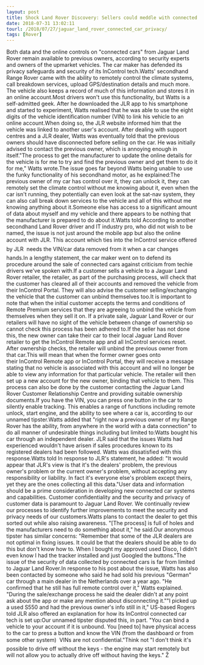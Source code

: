 ```yaml
---
layout: post
title: Shock Land Rover Discovery: Sellers could meddle with connected cars if not unbound
date: 2018-07-31 13:02:11
tourl: /2018/07/27/jaguar_land_rover_connected_car_privacy/
tags: [Rover]
---
```

Both data and the online controls on "connected cars" from Jaguar Land Rover remain available to previous owners, according to security experts and owners of the upmarket vehicles. The car maker has defended its privacy safeguards and security of its InControl tech.Watts' secondhand Range Rover came with the ability to remotely control the climate systems, call breakdown services, upload GPS/destination details and much more. The vehicle also keeps a record of much of this information and stores it in an online account.Most drivers won't use this functionality, but Watts is a self-admitted geek. After he downloaded the JLR app to his smartphone and started to experiment, Watts realised that he was able to use the eight digits of the vehicle identification number (VIN) to link his vehicle to an online account.When doing so, the JLR website informed him that the vehicle was linked to another user's account. After dealing with support centres and a JLR dealer, Watts was eventually told that the previous owners should have disconnected before selling on the car. He was initially advised to contact the previous owner, which is annoying enough in itself."The process to get the manufacturer to update the online details for the vehicle is for me to try and find the previous owner and get them to do it for me," Watts wrote.The issue goes far beyond Watts being unable to use the funky functionality of his secondhand motor, as he explained:The previous owner of my car has control over it, they can unlock it, they can remotely set the climate control without me knowing about it, even when the car isn't running, they potentially can even look at the sat-nav system, they can also call break down services to the vehicle and all of this without me knowing anything about it.Someone else has access to a significant amount of data about myself and my vehicle and there appears to be nothing that the manufacturer is prepared to do about it.Watts told According to another secondhand Land Rover driver and IT industry pro, who did not wish to be named, the issue is not just around the mobile app but also the online account with JLR. This account  which ties into the InControl service offered by JLR  needs the VIN/car data removed from it when a car changes hands.In a lengthy statement, the car maker went on to defend its procedure around the sale of connected cars against criticism from techie drivers we've spoken with.If a customer sells a vehicle to a Jaguar Land Rover retailer, the retailer, as part of the purchasing process, will check that the customer has cleared all of their accounts and removed the vehicle from their InControl Portal. They will also advise the customer selling/exchanging the vehicle that the customer can unbind themselves too.It is important to note that when the initial customer accepts the terms and conditions of Remote Premium services that they are agreeing to unbind the vehicle from themselves when they sell it on. If a private sale, Jaguar Land Rover or our retailers will have no sight of the vehicle between change of ownership so cannot check this process has been adhered to.If the seller has not done this, the new owner can take their car to their local Jaguar Land Rover retailer to get the InControl Remote app and all InControl services reset. After ownership checks, the retailer will unbind the previous owner from that car.This will mean that when the former owner goes onto their InControl Remote app or InControl Portal, they will receive a message stating that no vehicle is associated with this account and will no longer be able to view any information for that particular vehicle. The retailer will then set up a new account for the new owner, binding that vehicle to them. This process can also be done by the customer contacting the Jaguar Land Rover Customer Relationship Centre and providing suitable ownership documents.If you have the VIN, you can press one button in the car to silently enable tracking. This enables a range of functions including remote unlock, start engine, and the ability to see where a car is, according to our unnamed tipster.Watts added that "right now a previous owner of my Range Rover has the ability, from anywhere in the world with a data connection" to do all manner of undesirable things including but limited to:Watts bought his car through an independent dealer. JLR said that the issues Watts had experienced wouldn't have arisen if sales procedures known to its registered dealers had been followed. Watts was dissatisfied with this response.Watts told In response to JLR's statement, he added: "It would appear that JLR's view is that it's the dealers' problem, the previous owner's problem or the current owner's problem, without accepting any responsibility or liability. In fact it's everyone else's problem except theirs, yet they are the ones collecting all this data."User data and information should be a prime consideration in developing new connected car systems and capabilities. Customer confidentiality and the security and privacy of customer data is paramount to Jaguar Land Rover. We continually review our processes to identify further improvements to meet the security and privacy needs of our customers.Watts plans to contact the dealer to get this sorted out while also raising awareness. "[The process] is full of holes and the manufacturers need to do something about it," he said.Our anonymous tipster has similar concerns: "Remember that some of the JLR dealers are not optimal in fixing issues. It could be that the dealers should be able to do this but don't know how to. When I bought my approved used Disco, I didn't even know I had the tracker installed and just Googled the buttons."The issue of the security of data collected by connected cars is far from limited to Jaguar Land Rover.In response to his post about the issue, Watts has also been contacted by someone who said he had sold his previous "German" car through a main dealer in the Netherlands over a year ago. "He confirmed that he still has full remote control over it," Watts explained. "During the sale/exchange process he said the dealer didn't at any point ask about the app or make any mention about disconnecting it.""I picked up a used S550 and had the previous owner's info still in it," US-based Rogers told JLR also offered an explanation for how its InControl connected car tech is set up:Our unnamed tipster disputed this, in part. "You can bind a vehicle to your account if it is unbound. You [need to] have physical access to the car to press a button and know the VIN (from the dashboard or from some other system)  VINs are not confidential."Think not "I don't think it's possible to drive off without the keys - the engine may start remotely but will not allow you to actually drive off without having the keys." Ž